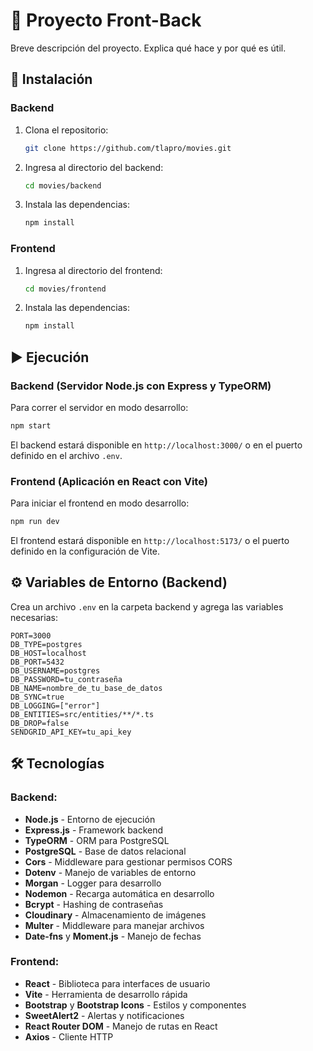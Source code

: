 # 📌 Proyecto Front-Back

Breve descripción del proyecto. Explica qué hace y por qué es útil.

## 🚀 Instalación

### Backend

1. Clona el repositorio:

   ```bash
   git clone https://github.com/tlapro/movies.git
   ```

2. Ingresa al directorio del backend:

   ```bash
   cd movies/backend
   ```

3. Instala las dependencias:

   ```bash
   npm install
   ```

### Frontend

1. Ingresa al directorio del frontend:

   ```bash
   cd movies/frontend
   ```

2. Instala las dependencias:

   ```bash
   npm install
   ```

## ▶️ Ejecución

### Backend (Servidor Node.js con Express y TypeORM)

Para correr el servidor en modo desarrollo:

```bash
npm start
```

El backend estará disponible en `http://localhost:3000/` o en el puerto definido en el archivo `.env`.

### Frontend (Aplicación en React con Vite)

Para iniciar el frontend en modo desarrollo:

```bash
npm run dev
```

El frontend estará disponible en `http://localhost:5173/` o el puerto definido en la configuración de Vite.

## ⚙️ Variables de Entorno (Backend)

Crea un archivo `.env` en la carpeta backend y agrega las variables necesarias:

```env
PORT=3000
DB_TYPE=postgres
DB_HOST=localhost
DB_PORT=5432
DB_USERNAME=postgres
DB_PASSWORD=tu_contraseña
DB_NAME=nombre_de_tu_base_de_datos
DB_SYNC=true
DB_LOGGING=["error"]
DB_ENTITIES=src/entities/**/*.ts
DB_DROP=false
SENDGRID_API_KEY=tu_api_key
```

## 🛠️ Tecnologías

### Backend:
- **Node.js** - Entorno de ejecución
- **Express.js** - Framework backend
- **TypeORM** - ORM para PostgreSQL
- **PostgreSQL** - Base de datos relacional
- **Cors** - Middleware para gestionar permisos CORS
- **Dotenv** - Manejo de variables de entorno
- **Morgan** - Logger para desarrollo
- **Nodemon** - Recarga automática en desarrollo
- **Bcrypt** - Hashing de contraseñas
- **Cloudinary** - Almacenamiento de imágenes
- **Multer** - Middleware para manejar archivos
- **Date-fns** y **Moment.js** - Manejo de fechas

### Frontend:
- **React** - Biblioteca para interfaces de usuario
- **Vite** - Herramienta de desarrollo rápida
- **Bootstrap** y **Bootstrap Icons** - Estilos y componentes
- **SweetAlert2** - Alertas y notificaciones
- **React Router DOM** - Manejo de rutas en React
- **Axios** - Cliente HTTP

